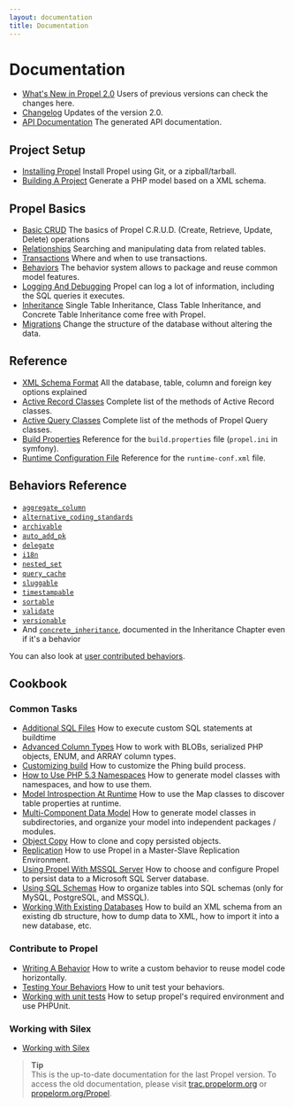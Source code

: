 ```yaml
---
layout: documentation
title: Documentation
---
```


# Documentation #

 * [What's New in Propel 2.0](whats-new.html) Users of previous versions can check the changes here.
 * [Changelog](https://raw.github.com/propelorm/Propel2/master/UPDATE.md) Updates of the version 2.0.
 * [API Documentation](http://api.propelorm.org/) The generated API documentation.

## Project Setup ##

 * [Installing Propel](01-installation.html) Install Propel using Git, or a zipball/tarball.
 * [Building A Project](02-buildtime.html) Generate a PHP model based on a XML schema.

## Propel Basics ##

* [Basic CRUD](03-basic-crud.html) The basics of Propel C.R.U.D. (Create, Retrieve, Update, Delete) operations
* [Relationships](04-relationships.html) Searching and manipulating data from related tables.
* [Transactions](06-transactions.html) Where and when to use transactions.
* [Behaviors](07-behaviors.html) The behavior system allows to package and reuse common model features.
* [Logging And Debugging](08-logging.html) Propel can log a lot of information, including the SQL queries it executes.
* [Inheritance](09-inheritance.html) Single Table Inheritance, Class Table Inheritance, and Concrete Table Inheritance come free with Propel.
* [Migrations](10-migrations.html) Change the structure of the database without altering the data.

## Reference ##

* [XML Schema Format](../reference/schema.html) All the database, table, column and foreign key options explained
* [Active Record Classes](../reference/active-record.html) Complete list of the methods of Active Record classes.
* [Active Query Classes](../reference/model-criteria.html) Complete list of the methods of Propel Query classes.
* [Build Properties](../reference/buildtime-configuration.html) Reference for the `build.properties` file (`propel.ini` in symfony).
* [Runtime Configuration File](../reference/runtime-configuration.html) Reference for the `runtime-conf.xml` file.

## Behaviors Reference ##

* [`aggregate_column`](../behaviors/aggregate-column.html)
* [`alternative_coding_standards`](../behaviors/alternative-coding-standards.html)
* [`archivable`](../behaviors/archivable.html)
* [`auto_add_pk`](../behaviors/auto-add-pk.html)
* [`delegate`](../behaviors/delegate.html)
* [`i18n`](../behaviors/i18n.html)
* [`nested_set`](../behaviors/nested-set.html)
* [`query_cache`](../behaviors/query-cache.html)
* [`sluggable`](../behaviors/sluggable.html)
* [`timestampable`](../behaviors/timestampable.html)
* [`sortable`](../behaviors/sortable.html)
* [`validate`](../behaviors/validate.html)
* [`versionable`](../behaviors/versionable.html)
* And [`concrete_inheritance`](09-inheritance.html), documented in the Inheritance Chapter even if it's a behavior

You can also look at [user contributed behaviors](../cookbook/user-contributed-behaviors.html).

## Cookbook ##

### Common Tasks ###

* [Additional SQL Files](../cookbook/adding-additional-sql-files.html) How to execute custom SQL statements at buildtime
* [Advanced Column Types](../cookbook/working-with-advanced-column-types.html) How to work with BLOBs, serialized PHP objects, ENUM, and ARRAY column types.
* [Customizing build](../cookbook/customizing-build.html) How to customize the Phing build process.
* [How to Use PHP 5.3 Namespaces](../cookbook/namespaces.html) How to generate model classes with namespaces, and how to use them.
* [Model Introspection At Runtime](../cookbook/runtime-introspection.html) How to use the Map classes to discover table properties at runtime.
* [Multi-Component Data Model](../cookbook/multi-component-data-model.html) How to generate model classes in subdirectories, and organize your model into independent packages / modules.
* [Object Copy](../cookbook/copying-persisted-objects.html) How to clone and copy persisted objects.
* [Replication](../cookbook/replication.html) How to use Propel in a Master-Slave Replication Environment.
* [Using Propel With MSSQL Server](../cookbook/using-mssql-server.html) How to choose and configure Propel to persist data to a Microsoft SQL Server database.
* [Using SQL Schemas](../cookbook/using-sql-schemas.html) How to organize tables into SQL schemas (only for MySQL, PostgreSQL, and MSSQL).
* [Working With Existing Databases](../cookbook/working-with-existing-databases.html) How to build an XML schema from an existing db structure, how to dump data to XML, how to import it into a new database, etc.

### Contribute to Propel ###

* [Writing A Behavior](../cookbook/writing-behavior.html) How to write a custom behavior to reuse model code horizontally.
* [Testing Your Behaviors](../cookbook/testing-your-behaviors.html) How to unit test your behaviors.
* [Working with unit tests](../cookbook/working-with-unit-tests.html) How to setup propel's required environment and use PHPUnit.

### Working with Silex ###

* [Working with Silex](../cookbook/silex/working-with-silex.html)

>**Tip**<br />This is the up-to-date documentation for the last Propel version.
> To access the old documentation, please visit
[trac.propelorm.org](http://trac.propelorm.org) or
[propelorm.org/Propel](http://propelorm.org/Propel/).
